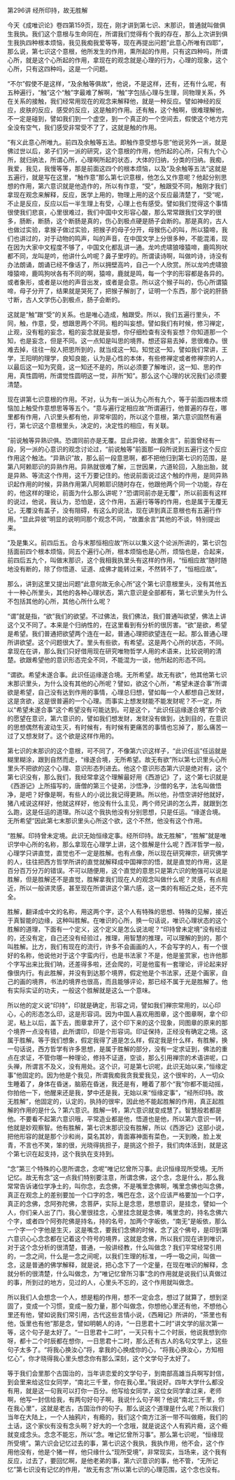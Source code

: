 第296讲 经所印持，故无胜解

今天《成唯识论》卷四第159页，现在，刚才讲到第七识、末那识，普通就叫做俱生我执。我们这个意根与生命同在，所谓我们觉得有个我的存在，那么上次讲到俱生我执四种根本烦恼，我见我痴我爱等等，现在再提出问题“此意心所唯有四耶”，那么说，第七识这个意根，他所发生的作用，熏所起的作用，只有这四种吗，所谓心所，就是这个心所起的作用，拿现在的观念就是心理的行为，心理的现象，这个心所，只有这四种吗，这是一个问题。

“不尔”假使不是这样，“及余触等俱故”，他说，不是这样，还有，还有什么呢，有五种遍行，“触”这个“触”字最难了解啊，“触”字包括心理与生理，同物理关系，外在关系的接触，我们经常用现在的观念来解释他，就是一种反应。譬如神经的反应，皮肤的反应，感受的反应，这是触的作用。还有触，这个触啊，很难理解他，不一定是碰到，譬如我们到一个虚空，到一个真正的一个空间去，假使这个地方完全没有空气，我们感受非常受不了了，这就是触的作用。

“有义此意心所唯九。前四及余触等五法。即触作意受想与思”他说另外一派，就是佛过世以后，弟子们另一派的研究，这个意根的作用，他所起的心所，只有九个心所，就归纳法，所谓心所，心理啊所起的状态，大体的归纳，分类的归纳。我痴，我爱，我见，我慢等等，那是前面这四个的根本烦恼，以及“及余触等五法”这就是五遍行，就是写在这里，“触作意”那么第七识意根，他怎么又作意呢？他起分别思想的作用，第六意识就是他造作的，所以有作意，“受”，触跟受不同，触刚才我们拿现在观念来解释，反应，医学上用的，物理上用的这个反应最清楚了，“受”呢，不止是反应，反应以后一半生理上有受，心理上也有感受。譬如我们觉得这个事情很使我们悲哀，心里很难过，我们中国中文形容心酸，那么常常跟我们文学的很多，肠断，断肠，这个断肠是真的，伤心到极点硬是肠子会断的。那是真的，古人也做过实验，拿猴子做过实验，把猴子的母子分开，母猴伤心的叫，所以猿啼，我们也讲过的，对于动物的鸣声，叫的声音，在中国文学上分很多种，不能混淆，现在因为大家中文程度不够了，中国文化都乱讲一通。龙吟虎啸狼嚎猿啼，鹿鸣狗吠都不同，龙叫是吟，他讲什么吟呢？鼻子里哼的。所谓读诗啊，叫做吟诗，诗没有办法朗诵，朗诵已经不像话了，所以拥壁高吟，自己一个人欣赏。所以龙吟虎啸狼嚎猿啼，鹿鸣狗吠各有不同的啊，猿啼，鹿就是鸣，每一个字的形容都是各异的。或者象形，或者是以他的声音出发，或者是会意。所以这个猴子叫的，伤心所谓猿啼，母子分开了，结果就是哭死了，把猴子解剖了，证明一个东西，那个说的肝肠寸断，古人文学伤心到极点，肠子会断的。

这就是“触”跟“受”的关系。也是唯心造成，触跟受。所以，我们五遍行里头，不同，触，作意，受，想跟思两个不同。粗的叫妄想。譬如我们有时候，修习禅定，止观，没有粗的妄念，粗的妄念就是妄想，你仔细检查有没有妄想？你知道那一个知，也是妄念，但是不同。这一点知是叫思的境界。想还容易去掉，思很难办。很难去掉，往往一般人把思所到的，就当成这一知。知觉这一知，譬如我们常讲，王学，王阳明的理学，良知良能，认为是心性的本体，有些修禅定或者修禅宗的人，以最后这一知为究竟，这一知还不是的，所以必须要了解唯识，这一知、思的作用，真性圆明，所谓觉性圆明这一觉，非所“知”。那么这个心理的状况我们必须要清楚。

现在讲第七识意根的作用。不对，认为有一派认为心所有九个，等于前面四根本烦恼加上触受作意想思等等五个。“意与遍行定相应故”所谓遍行，他普遍的存在，哪里都有作用，八识里头都有他，非常牢固的，所以这个意根，第六意识固然有遍行，第七识这个意根里头，决定的，决定性的相应，有关联。

“前说触等异熟识俱。恐谓同前亦是无覆。显此异彼。故置余言”，前面曾经有一段，另一派的心意识的观念讨论过，“前说触等”前面那一段所说到五遍行这个反应作用这个触法。“异熟识”故，那么前一段意思啊，都不把他归到第七识的范围，是第八阿赖耶识的异熟作用。异熟就很难了解，三世因果，六道轮回，入胎出胎，就是异熟、等流这个作用，这千万要记住的。他说前面说过这个触的作用，是同异熟识起作用的时候，异熟作用第八阿赖耶识随时存在，他跟他两个同一个功能，存在的，他这样的理论，前面为什么那么讲呢？“恐谓同前亦是无覆”，所以前面有这样的说过，他说，我认为，恐怕是，这个作用，五遍行等等的作用，也是属于无覆无记，无覆没有盖子，没有阻碍，有这么的说法，现在讲到真正意根也有五遍行作用。“显此异彼”明显的说明同那个观念不同，“故置余言”其他的不谈，特别提出来。

“及是集义。前四后五。合与末那恒相应故”所以以集义这个论派所讲的，第七识包括面前四个根本烦恼，同五个遍行心所，根本烦恼也是心所，烦恼也是，合起来，前四后五九个，叫做末那识，这个我相我执里头有这样的作用，“恒相应故”随时随地没有断的，除了你悟道、证道、成佛才能转过来，不然转不了，“恒相应故”。

那么，讲到这里又提出问题“此意何故无余心所”这个第七识意根里头，没有其他五十一种心所里头，其他的各种心理状态，第六意识是全部都有，第七识里头为什么不包括其他的心所，其他心所什么呢？

“谓”就是指，“欲”我们的欲望。不过佛法，我们佛法，我们普通叫欲望，佛法上讲这个又不同了。本来是个归纳性的，在这里看到有分析的很厉害。“欲”是欲，希望是希望。我们普通把欲望两个连在一起，普通心理把欲望连在一起。那么普通心理所讲欲望。这个问题很大了。里头有些欲，有希望。这是两个心所的状态，不同。拿现在在讲，那么我们只好借用现在研究唯物哲学人用的术语来，比较说明的清楚。欲跟希望他的意识形态完全不同，不能混为一谈，他所起的形态不同。

“谓欲。希望未遂合事。此识任运缘遂合境。无所希望。故无有欲”，他其他第七识末那识里头，为什么没有其他的心所呢？譬如，欲这个心所，“希望未遂合事”所谓欲是希望，自己没有达到作用的事情，心理总归想，譬如每一个人都想自己发财，这是贪欲，这是很普遍的一个心理。而事实上想发财能不能发财呢？不一定，所以“希望未遂合事”这个希望没有可能达到。可是这个，“此识任运缘遂合境”那个欲的愿望在意识，第六意识的，譬如我们想发财，发财没有做到，达到目的，在意识的思想偶然有波动生灭，有时候有，有时候有更痛苦的事情也忘掉了，那么痛苦一过了又想发财了。这个欲是这样作用的。

第七识的末那识的这个意根，可不同了，不像第六识这样子，“此识任运”任运就是糊里糊涂，跟到自然而走，“缘遂合境，无所希望。故无有欲”所以第七识里头心所里头不把欲的这个心理、意识形态列进去。他这个意识形态第六识是绝对有，这个第七识没有，那么我们，我经常拿这个理解最好用《西游记》了，这个第七识就是《西游记》上所描写的，唐僧的第三个徒弟，沙悟净，沙僧的名字，法名叫做悟净，是吧？好像是啊，有些人的小说比我记得更熟。所以他，孙悟空讲好他就好，猪八戒说这样好，他就这样好，他没有什么主见，两个师兄讲的怎么弄，就跟到怎么跑，这是任运的道理。所以这个我执他没有分别思想，只是任运。“缘遂合境。无所希望”因此第七末那识里头心所这个欲，这个不然，他没有这个作用。

“胜解。印持曾未定境。此识无始恒缘定事。经所印持。故无胜解”，“胜解”就是唯识学中心所的名称，那么拿现在心理学上讲，这个胜解是什么呢？西洋哲学一般，心理学只讲直觉，直觉也不一定是胜解。也有点像，所以现在研究禅宗，研究佛学的人，往往把西方哲学所讲的直觉就解释成中国禅宗的悟，就是直觉的作用，这是百分百万分万的错误。不可以随便用，这个直觉的意思只是第六识的勉强可以说是胜解，但是胜解还不是直觉，胜解拿我们现在人的观念叫做什么呢？灵感，有点相近，所以一般讲灵感，甚至现在所谓讲这个第六感，这一类的有相近之处，还不完全。

胜解，翻译成中文的名称，用这两个字，这个人有特殊的思想、特殊的见解，接近于真智能的边缘，这种叫胜解。在唯识的心所，换一句话说，唯识心理状态的这个胜解的道理，下面有一个定义，这个定义是怎么说法呢？“印持曾未定境”没有经过的，还没有定，自己还没有经验过，推理，用智慧的推理，可以理解的到的，那个叫胜解。比方，我们有现在的流行，许多不会画画的人，不会写字的人，有一个很好的名称，他说他对于这个字蛮内行，也是书法家？不是，他是鉴赏家，也许他那个字写出来比我们呐，还差得多啦，还会爬的，可是他蛮有一套理论，评论起来好像很内行。有此胜解，并没有到达那个境界，假定他是个书法家，还是个画家，自己的画的境界，书法的境界也很高，而且能够评论，那已经不属于光是胜解了。他有实际实证的功夫，一般这个胜解就是这么一个意味。

所以他的定义说“印持”，印就是确定，形容之词，譬如我们禅宗常用的，以心印心，心的形态怎么印，这是形容词。因为中国人喜欢用图章，这个图章啊，拿个印泥，粘上以后，盖下去，图章拿开了，这个印下来的这个现象，同图章的原来的那个境界一点没有错，此所谓印，印是个形容词。印证保持，正经没有确定之境。这属于胜解。等于我们想象，假定我得了道是怎么样，假定我是什么样，有胜解，换一句话说，西方哲学有许多思想，是属于胜解的部分，没有一定求证到，佛法的重点在求证，不管你哪一种理论，修持不证道，空谈，那么引用禅宗的术语讲呢，口头禅，所谓言不及义，没有用处。这个识，可是第七识呢，此识无始以来，”恒缘定事”他固定的。因为他是个我见，所谓我痴我贪我爱我见，这个很牢的，人一切众生睡着了，身体在昏迷，脑筋在昏迷，我还是有，睡着了那个“我”你都不能动摇，你拍他一下，他醒来还是我，梦中还是我，无始以来“恒缘定事”，“经所印持。故无胜解”，他固定的，认定的，执持的很牢，因此他不能起胜解的作用，真正起胜解的作用的是什么？第六意识。胜解一转，第六意识就变成慧了。智慧般若都是他。不要看不起第六意识哦，平常造业都是他，悟道也是他，所以第六意识一转，他就是妙观察智。他有胜解，第七识末那识没有胜解，所以《西游记》这部小说，把他形容的就是那个沙和尚，莫名其妙，青面寡神面有菜色，一天到晚，脸上发青，不言也不笑，笨的很，光晓得挑担子，是挑这个担子，我们肉体活到，就是这个第七识在起支持，这个我执在支持到。

“念”第三个特殊的心思所谓念，念呢“唯记忆曾所习事。此识恒缘现所受境。无所记忆。故无有念”这一点我们特别要注意，所谓念佛，这个念，念是什么，那么我常常告诉诸位学净土的，叫你念，去念佛，不是嘴里念佛啊，嘴里念佛也叫念佛，真正在观念上的差别要加一个口字的念，嘴巴在念，这个应该严格要加一个口字，真正的念佛，念阿弥陀佛，念菩萨，实际上是念思，思想意识，是挂念，譬如一个人，你们亲人出了门，我心里很挂念，心里挂念就是念佛，嘴里念的，持名念佛六个字，或者四个阿弥陀佛是持名，持的名号，加两个字皈依，“南无”是皈依，那么一个字一个字他是生灭，这是嘴念，要我们念佛的时候，念了这个佛号，是印到第六意识心心念念都在记着这个符号的境界，这就是念佛，所以我们现在讲到唯识，对于这个念分析的很清楚，普通，一般讲经教，什么叫做念？我们平常经常引用的，一念之间，什么是一念之间呢，以我们生理的标准，一呼一吸之间，叫做一念，这是普通的佛学解释，就是说，把心念下了一个定量，在现在唯识的解释，念就分析的很清楚，什么叫做念，为“唯记忆曾所习事”念的作用就是说我们认真做过的事，所到过的地方，见过的人，心里头不忘的，这个作用就叫做念。

所以我们人会想念一个人，想是粗的作用，想不一定会念，想过了就算了，想到坚固了，变成一个习惯，变成一股力量，那个叫做念，你想他心里还有他，不想他心里还有他，譬如说我们常引用，古代这些言情小说，《西厢记》所讲的，“茶里也有他，饭里也有他”那是念，譬如明朝人的诗，“一日思君十二时”讲文学的层次第一等，这个句子是太好了。“一日思君十二时”，一天只有十二个时辰，他说我想到你呀，都十二个时辰都在想你，一日思君十二时，那么还有古人的名句文学上，这些句子太多了。“将我心换汝心”将，拿我的心换成你的心，“将我心换汝心，方知相忆心”，你才晓得我心里头想念你有那么深刻，这个文学句子太好了。

等于我们会里那个古国治的，当年讲恋爱的文学句子，到南部高雄当兵啊写封信，到会里来给这位女同学，“南北三千里，你在我心里。”我说好。四年大学什么都没有用，就是这一句我可以打你一百分。他写给女同学，这位女同学拿过来，老师啊，他写一封信给我，有两句好句子啊，我说什么句子啊？他说“南北三千里，你在我心里”，这就是老古，古国治作的句子。那么说这个道理是什么呢？所以我们当年在大陆上，一个人抽鸦片，有瘾的，我们这个南方江浙一带不叫做瘾，我们的土话，这个家伙有没有念头啊？好大的一个念哦，就是说这个人有鸦片瘾，这个瘾就变成念头。念念不能忘，所以“念。唯记忆曾所习事”。那么第七识呢，“恒缘现所受境”。第六识会记忆过去的事，第七识这个我执，我执作用，他不会，这个作用他没有，他是个猪一样，他只缘什么“现所受境”，非常现实，当场来，这个我有反应，过去了，要回忆啊，是他老弟的事，第六识意识的事，他不管，“无所记忆”第七识没有记忆的作用，“故无有念”所以第七识的心理范围，这个念也没有。


